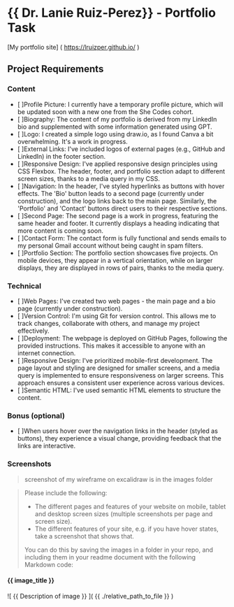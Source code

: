 # {{ Dr. Lanie Ruiz-Perez}} - Portfolio Task
[My portfolio site] ( https://lruizper.github.io/ )
## Project Requirements
### Content
- [ ]Profile Picture: I currently have a temporary profile picture, which will be updated soon with a new one from the She Codes cohort.
- [ ]Biography: The content of my portfolio is derived from my LinkedIn bio and supplemented with some information generated using GPT.
- [ ]Logo: I created a simple logo using draw.io, as I found Canva a bit overwhelming. It's a work in progress.
- [ ]External Links: I've included logos of external pages (e.g., GitHub and LinkedIn) in the footer section.
- [ ]Responsive Design: I've applied responsive design principles using CSS Flexbox. The header, footer, and portfolio section adapt to different screen sizes, thanks to a media query in my CSS.
- [ ]Navigation: In the header, I've styled hyperlinks as buttons with hover effects. The 'Bio' button leads to a second page (currently under construction), and the logo links back to the main page. Similarly, the 'Portfolio' and 'Contact' buttons direct users to their respective sections.
- [ ]Second Page: The second page is a work in progress, featuring the same header and footer. It currently displays a heading indicating that more content is coming soon.
- [ ]Contact Form: The contact form is fully functional and sends emails to my personal Gmail account without being caught in spam filters.
- [ ]Portfolio Section: The portfolio section showcases five projects. On mobile devices, they appear in a vertical orientation, while on larger displays, they are displayed in rows of pairs, thanks to the media query.
### Technical
- [ ]Web Pages: I've created two web pages - the main page and a bio page (currently under construction).
- [ ]Version Control: I'm using Git for version control. This allows me to track changes, collaborate with others, and manage my project effectively.
- [ ]Deployment: The webpage is deployed on GitHub Pages, following the provided instructions. This makes it accessible to anyone with an internet connection.
- [ ]Responsive Design: I've prioritized mobile-first development. The page layout and styling are designed for smaller screens, and a media query is implemented to ensure responsiveness on larger screens. This approach ensures a consistent user experience across various devices.
- [ ]Semantic HTML: I've used semantic HTML elements to structure the content.
### Bonus (optional)
- [ ]When users hover over the navigation links in the header (styled as buttons), they experience a visual change, providing feedback that the links are interactive. 
### Screenshots
> screenshot of my wireframe on excalidraw is in the images folder

> Please include the following:
> - The different pages and features of your website on mobile, tablet and
desktop screen sizes (multiple screenshots per page and screen size).
> - The different features of your site, e.g. if you have hover states, take a
screenshot that shows that.
>
> You can do this by saving the images in a folder in your repo, and including
them in your readme document with the following Markdown code:
#### {{ image_title }}
![ {{ Description of image }} ]( {{ ./relative_path_to_file }} )
